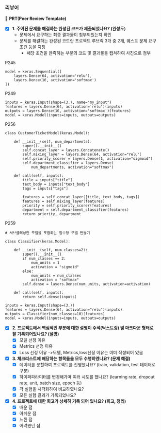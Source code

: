 ### 리뷰어
🔑 **PRT(Peer Review Template)**

- [X]  **1. 주어진 문제를 해결하는 완성된 코드가 제출되었나요? (완성도)**
    - 문제에서 요구하는 최종 결과물이 첨부되었는지 확인
    - 문제를 해결하는 완성된 코드란 프로젝트 루브릭 3개 중 2개, 
    퀘스트 문제 요구조건 등을 지칭
        - 해당 조건을 만족하는 부분의 코드 및 결과물을 캡쳐하여 사진으로 첨부
          
P245
```
model = keras.Sequential([
    layers.Dense(64, activation='relu'),
    layers.Dense(10, activation='softmax')
])
```
P249
```
inputs = keras.Input(shape=(3,), name="my_input")
features = layers.Dense(64, activation='relu')(inputs)
outputs = layers.Dense(10, activation='softmax')(features)
model = keras.Model(inputs=inputs, outputs=outputs)
```
P256
```
class CustomerTicketModel(keras.Model):

    def __init__(self, num_departments):
        super().__init__()
        self.concat_layer = layers.Concatenate()
        self.mixing_layer = layers.Dense(64, activation="relu")
        self.priority_scorer = layers.Dense(1, activation="sigmoid")
        self.department_classifier = layers.Dense(
            num_departments, activation="softmax")

    def call(self, inputs):
        title = inputs["title"]
        text_body = inputs["text_body"]
        tags = inputs["tags"]

        features = self.concat_layer([title, text_body, tags])
        features = self.mixing_layer(features)
        priority = self.priority_scorer(features)
        department = self.department_classifier(features)
        return priority, department
```
P259
```
# 서브클래싱한 모델을 포함하는 함수형 모델 만들기

class Classifier(keras.Model):

    def __init__(self, num_classes=2):
        super().__init__()
        if num_classes == 2:
            num_units = 1
            activation = "sigmoid"
        else:
            num_units = num_classes
            activation = "softmax"
        self.dense = layers.Dense(num_units, activation=activation)

    def call(self, inputs):
        return self.dense(inputs)

inputs = keras.Input(shape=(3,))
features = layers.Dense(64, activation="relu")(inputs)
outputs = Classifier(num_classes=10)(features)
model = keras.Model(inputs=inputs, outputs=outputs)
```


- [X]  **2. 프로젝트에서 핵심적인 부분에 대한 설명이 주석(닥스트링) 및 마크다운 형태로 잘 기록되어있나요? (설명)**
    - [X]  모델 선정 이유
    - [X]  Metrics 선정 이유
    - [X]  Loss 선정 이유
  ->모델, Metrics,loss선정 이유는 이미 작성되어 있음
  
- [X]  **3. 체크리스트에 해당하는 항목들을 모두 수행하였나요? (문제 해결)**
    - [X]  데이터를 분할하여 프로젝트를 진행했나요? (train, validation, test 데이터로 구분)
    - [X]  하이퍼파라미터를 변경해가며 여러 시도를 했나요? (learning rate, dropout rate, unit, batch size, epoch 등)
    - [X]  각 실험을 시각화하여 비교하였나요?
    - [X]  모든 실험 결과가 기록되었나요?

- [X]  **4. 프로젝트에 대한 회고가 상세히 기록 되어 있나요? (회고, 정리)**
    - [X]  배운 점
    - [X]  아쉬운 점
    - [X]  느낀 점
    - [X]  어려웠던 점
